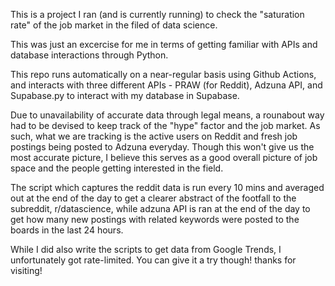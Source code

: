 This is a project I ran (and is currently running) to check the "saturation rate" of the job market in the filed of data science. 

This was just an excercise for me in terms of getting familiar with APIs and database interactions through Python.

This repo runs automatically on a near-regular basis using Github Actions, and interacts with three different APIs - PRAW (for Reddit), Adzuna API, and Supabase.py to interact with my database in Supabase. 

Due to unavailability of accurate data through legal means, a rounabout way had to be devised to keep track of the "hype" factor and the job market. As such, what we are tracking is the active users on Reddit and fresh job postings being posted to Adzuna everyday. Though this won't give us the most accurate picture, I believe this serves as a good overall picture of job space and the people getting interested in the field.

The script which captures the reddit data is run every 10 mins and averaged out at the end of the day to get a clearer abstract of the footfall to the subreddit, r/datascience, while adzuna API is ran at the end of the day to get how many new postings with related keywords were posted to the boards in the last 24 hours. 

While I did also write the scripts to get data from Google Trends, I unfortunately got rate-limited. You can give it a try though! thanks for visiting!


